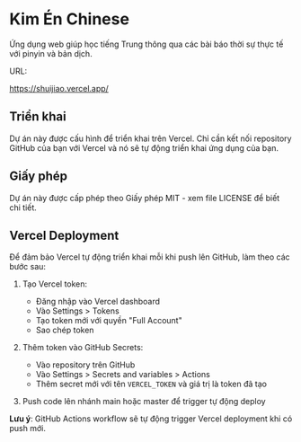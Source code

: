 # Kim Én Chinese

Ứng dụng web giúp học tiếng Trung thông qua các bài báo thời sự thực tế với pinyin và bản dịch.

URL:

https://shuijiao.vercel.app/


## Triển khai

Dự án này được cấu hình để triển khai trên Vercel. Chỉ cần kết nối repository GitHub của bạn với Vercel và nó sẽ tự động triển khai ứng dụng của bạn.

## Giấy phép

Dự án này được cấp phép theo Giấy phép MIT - xem file LICENSE để biết chi tiết.

## Vercel Deployment

Để đảm bảo Vercel tự động triển khai mỗi khi push lên GitHub, làm theo các bước sau:

1. Tạo Vercel token:
   - Đăng nhập vào Vercel dashboard
   - Vào Settings > Tokens
   - Tạo token mới với quyền "Full Account"
   - Sao chép token

2. Thêm token vào GitHub Secrets:
   - Vào repository trên GitHub
   - Vào Settings > Secrets and variables > Actions
   - Thêm secret mới với tên `VERCEL_TOKEN` và giá trị là token đã tạo

3. Push code lên nhánh main hoặc master để trigger tự động deploy

**Lưu ý**: GitHub Actions workflow sẽ tự động trigger Vercel deployment khi có push mới.

